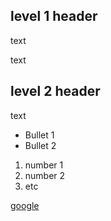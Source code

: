 ## level 1 header

text

text



## level 2 header

text


* Bullet 1
* Bullet 2

1. number 1
2. number 2
3. etc



[google](http://google.ie)

